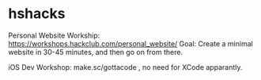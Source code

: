 # hshacks

Personal Website Workship: https://workshops.hackclub.com/personal_website/
Goal: Create a minimal website in 30-45 minutes, and then go on from there. 

iOS Dev Workshop: make.sc/gottacode , no need for XCode apparantly. 
